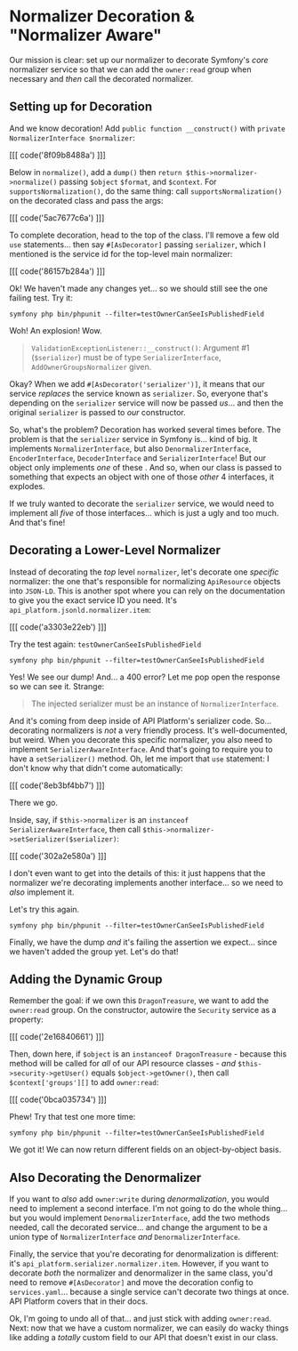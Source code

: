 # Normalizer Decoration & "Normalizer Aware"

Our mission is clear: set up our normalizer to decorate Symfony's *core* normalizer
service so that we can add the `owner:read` group when necessary and *then* call
the decorated normalizer.

## Setting up for Decoration

And we know decoration! Add `public function __construct()` with
`private NormalizerInterface $normalizer`:

[[[ code('8f09b8488a') ]]]

Below in `normalize()`, add a `dump()` then `return $this->normalizer->normalize()`
passing `$object` `$format`, and `$context`. For `supportsNormalization()`, do the
same thing: call `supportsNormalization()` on the decorated class and pass the args:

[[[ code('5ac7677c6a') ]]]

To complete decoration, head to the top of the class. I'll remove a few
old `use` statements...  then say `#[AsDecorator]` passing `serializer`, which I
mentioned  is the service id for the top-level main normalizer:

[[[ code('86157b284a') ]]]

Ok! We haven't made any changes yet... so we should still see the one failing
test. Try it:

```terminal-silent
symfony php bin/phpunit --filter=testOwnerCanSeeIsPublishedField
```

Woh! An explosion! Wow.

> `ValidationExceptionListener::__construct()`: Argument #1 (`$serializer`) must be
> of type `SerializerInterface`, `AddOwnerGroupsNormalizer` given.

Okay? When we add `#[AsDecorator('serializer')]`, it means that our service
*replaces* the service known as `serializer`. So, everyone that's depending on
the `serializer` service will now be passed *us*... and then the original
`serializer` is passed to *our* constructor.

So, what's the problem? Decoration has worked several times before. The problem is
that the `serializer` service in Symfony is... kind of big. It implements
`NormalizerInterface`, but also `DenormalizerInterface`, `EncoderInterface`,
`DecoderInterface` and `SerializerInterface`! But our object only implements *one*
of these . And so, when our class is passed to something that expects an object
with one of those *other* 4 interfaces, it explodes.

If we truly wanted to decorate the `serializer` service, we would need to implement
all *five* of those interfaces... which is just a ugly and too much. And that's
fine!

## Decorating a Lower-Level Normalizer

Instead of decorating the *top* level `normalizer`, let's decorate one *specific*
normalizer: the one that's responsible for normalizing `ApiResource` objects into
`JSON-LD`. This is another spot where you can rely on the documentation to give you
the exact service ID you need. It's `api_platform.jsonld.normalizer.item`:

[[[ code('a3303e22eb') ]]]

Try the test again: `testOwnerCanSeeIsPublishedField`

```terminal-silent
symfony php bin/phpunit --filter=testOwnerCanSeeIsPublishedField
```

Yes! We see our dump! And... a 400 error? Let me pop open the response so we can
see it. Strange:

> The injected serializer must be an instance of `NormalizerInterface`.

And it's coming from deep inside of API Platform's serializer code. So...
decorating normalizers is *not* a very friendly process. It's well-documented, but
weird. When you decorate this specific normalizer, you also need to implement
`SerializerAwareInterface`. And that's going to require you to have a `setSerializer()`
method. Oh, let me import that `use` statement: I don't know why that didn't come
automatically:

[[[ code('8eb3bf4bb7') ]]]

There we go.

Inside, say, if `$this->normalizer` is an `instanceof SerializerAwareInterface`,
then call `$this->normalizer->setSerializer($serializer)`:

[[[ code('302a2e580a') ]]]

I don't even want to get into the details of this: it just happens that
the normalizer we're decorating implements another interface... so we need
to *also* implement it.

Let's try this again.

```terminal-silent
symfony php bin/phpunit --filter=testOwnerCanSeeIsPublishedField
```

Finally, we have the dump *and* it's failing the assertion we expect... since we
haven't added the group yet. Let's do that!

## Adding the Dynamic Group

Remember the goal: if we own this `DragonTreasure`, we want to add the `owner:read`
group. On the constructor, autowire the `Security` service as a property:

[[[ code('2e16840661') ]]]

Then, down here, if `$object` is an `instanceof DragonTreasure` - because this method
will be called for *all* of our API resource classes - *and* `$this->security->getUser()`
equals `$object->getOwner()`, then call `$context['groups'][]` to add
`owner:read`:

[[[ code('0bca035734') ]]]

Phew! Try that test one more time:

```terminal-silent
symfony php bin/phpunit --filter=testOwnerCanSeeIsPublishedField
```

We got it! We can now return different fields on an object-by-object basis.

## Also Decorating the Denormalizer

If you want to *also* add `owner:write` during *denormalization*, you would need
to implement a second interface. I'm not going to do the whole thing... but you
would implement `DenormalizerInterface`, add the two methods needed, call the
decorated service... and change the argument to be a union type of
`NormalizerInterface` *and* `DenormalizerInterface`.

Finally, the service that you're decorating for denormalization is different: it's
`api_platform.serializer.normalizer.item`. However, if you want to decorate
*both* the normalizer and denormalizer in the same class, you'd need to remove
`#[AsDecorator]` and move the decoration config to `services.yaml`... because a
single  service can't decorate two things at once. API Platform covers that in their
docs.

Ok, I'm going to undo all of that... and just stick with adding `owner:read`.
Next: now that we have a custom normalizer, we can easily do wacky things like
adding a *totally* custom field to our API that doesn't exist in our class.
